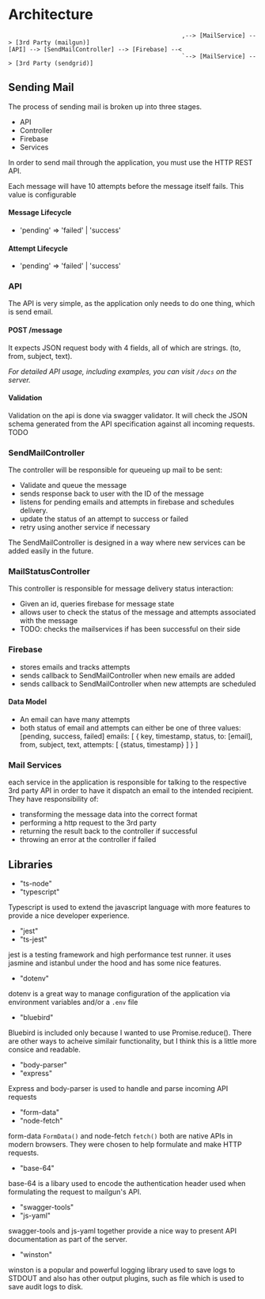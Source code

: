 # Architecture

```
                                                 ,--> [MailService] --> [3rd Party (mailgun)]
[API] --> [SendMailController] --> [Firebase] --<
                                                 `--> [MailService] --> [3rd Party (sendgrid)]
```

## Sending Mail

The process of sending mail is broken up into three stages.
  - API
  - Controller
  - Firebase
  - Services

In order to send mail through the application, you must use the HTTP REST API.

Each message will have 10 attempts before the message itself fails. This value is configurable

#### Message Lifecycle
 - 'pending' => 'failed' | 'success'

#### Attempt Lifecycle
 - 'pending' => 'failed' | 'success'


### API

The API is very simple, as the application only needs to do one thing, which is send email.

#### POST /message
It expects JSON request body with 4 fields, all of which are strings. (to, from, subject, text).

*For detailed API usage, including examples, you can visit `/docs` on the server.*


#### Validation
Validation on the api is done via swagger validator. It will check the JSON schema generated from the API specification against all incoming requests. TODO


### SendMailController

The controller will be responsible for queueing up mail to be sent:
 - Validate and queue the message
 - sends response back to user with the ID of the message
 - listens for pending emails and attempts in firebase and schedules delivery.
 - update the status of an attempt to success or failed
 - retry using another service if necessary

The SendMailController is designed in a way where new services can be added easily in the future.


### MailStatusController

This controller is responsible for message delivery status interaction:
 - Given an id, queries firebase for message state
 - allows user to check the status of the message and attempts associated with the message
 - TODO: checks the mailservices if has been successful on their side


### Firebase
 - stores emails and tracks attempts
 - sends callback to SendMailController when new emails are added
 - sends callback to SendMailController when new attempts are scheduled


#### Data Model
 - An email can have many attempts
 - both status of email and attempts can either be one of three values: [pending, success, failed]
   emails: [
     {
       key,
       timestamp,
       status,
       to: [email],
       from,
       subject,
       text,
       attempts: [ {status, timestamp} ]
     }
  ]


### Mail Services

each service in the application is responsible for talking to the respective 3rd party API in order to have it dispatch an email to the intended recipient. They have responsibility of:
 - transforming the message data into the correct format
 - performing a http request to the 3rd party
 - returning the result back to the controller if successful
 - throwing an error at the controller if failed


## Libraries

- "ts-node"
- "typescript"

Typescript is used to extend the javascript language with more features to provide a nice developer experience.

- "jest"
- "ts-jest"

jest is a testing framework and high performance test runner. it uses jasmine and istanbul under the hood and has some nice features.

- "dotenv"

dotenv is a great way to manage configuration of the application via environment variables and/or a `.env` file

- "bluebird"

Bluebird is included only because I wanted to use Promise.reduce(). There are other ways to acheive similair functionality, but I think this is a little more consice and readable.

- "body-parser"
- "express"

Express and body-parser is used to handle and parse incoming API requests

- "form-data"
- "node-fetch"

form-data `FormData()` and node-fetch `fetch()` both are native APIs in modern browsers. They were chosen to help formulate and make HTTP requests.

- "base-64"

base-64 is a libary used to encode the authentication header used when formulating the request to mailgun's API.

- "swagger-tools"
- "js-yaml"

swagger-tools and js-yaml together provide a nice way to present API documentation as part of the server.

- "winston"

winston is a popular and powerful logging library used to save logs to STDOUT and also has other output plugins, such as file which is used to save audit logs to disk.
